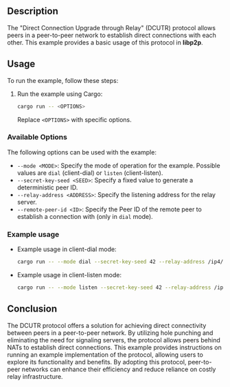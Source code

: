 ## Description

The "Direct Connection Upgrade through Relay" (DCUTR) protocol allows peers in a peer-to-peer network to establish direct connections with each other.
This example provides a basic usage of this protocol in **libp2p**.

## Usage

To run the example, follow these steps:

1. Run the example using Cargo:
   ```sh
   cargo run -- <OPTIONS>
   ```
   Replace `<OPTIONS>` with specific options.

### Available Options

The following options can be used with the example:

- `--mode <MODE>`: Specify the mode of operation for the example. Possible values are `dial` (client-dial) or `listen` (client-listen).
- `--secret-key-seed <SEED>`: Specify a fixed value to generate a deterministic peer ID.
- `--relay-address <ADDRESS>`: Specify the listening address for the relay server.
- `--remote-peer-id <ID>`: Specify the Peer ID of the remote peer to establish a connection with (only in `dial` mode).

### Example usage

- Example usage in client-dial mode:
	```sh
	cargo run -- --mode dial --secret-key-seed 42 --relay-address /ip4/127.0.0.1/tcp/12345 --remote-peer-id <REMOTE_PEER_ID>
	```

- Example usage in client-listen mode:
	```sh
	cargo run -- --mode listen --secret-key-seed 42 --relay-address /ip4/127.0.0.1/tcp/12345
	```

## Conclusion

The DCUTR protocol offers a solution for achieving direct connectivity between peers in a peer-to-peer network.
By utilizing hole punching and eliminating the need for signaling servers, the protocol allows peers behind NATs to establish direct connections.
This example provides instructions on running an example implementation of the protocol, allowing users to explore its functionality and benefits.
By adopting this protocol, peer-to-peer networks can enhance their efficiency and reduce reliance on costly relay infrastructure.
